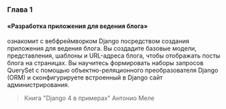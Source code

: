 ### Глава 1 
#### «Разработка приложения для ведения блога»
ознакомит с  вебфреймворком Django посредством создания приложения для ведения блога.
Вы создадите базовые модели, представления, шаблоны и URL-адреса блога,
чтобы отображать посты блога на страницах. Вы научитесь формировать
наборы запросов QuerySet с помощью объектно-реляционного преобразователя 
Django (ORM) и сконфигурируете встроенный в Django сайт администрирования.


> Книга "Django 4 в примерах" Антонио Меле